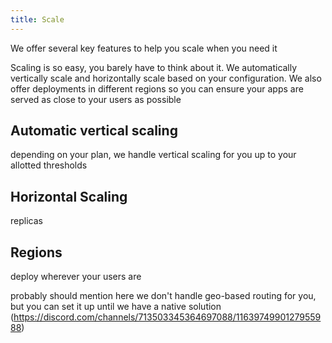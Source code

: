 ```yaml
---
title: Scale
---
```


We offer several key features to help you scale when you need it

Scaling is so easy, you barely have to think about it.  We automatically vertically scale and horizontally scale based on your configuration.  We also offer deployments in different regions so you can ensure your apps are served as close to your users as possible

## Automatic vertical scaling

depending on your plan, we handle vertical scaling for you up to your allotted thresholds

## Horizontal Scaling

replicas

## Regions

deploy wherever your users are

probably should mention here we don't handle geo-based routing for you, but you can set it up until we have a native solution (https://discord.com/channels/713503345364697088/1163974990127955988)
